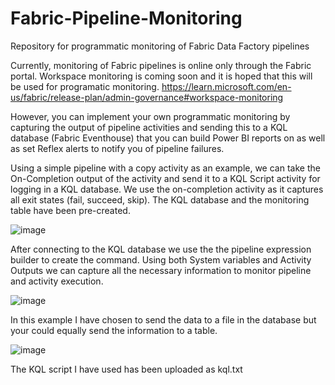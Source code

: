 # Fabric-Pipeline-Monitoring
Repository for programmatic monitoring of Fabric Data Factory pipelines

Currently, monitoring of Fabric pipelines is online only through the Fabric portal. 
Workspace monitoring is coming soon and it is hoped that this will be used for programatic monitoring. 
https://learn.microsoft.com/en-us/fabric/release-plan/admin-governance#workspace-monitoring

However, you can implement your own programmatic monitoring by capturing the output of pipeline activities and sending this to a KQL database (Fabric Eventhouse) that you can build Power BI reports on as well as set Reflex alerts to notify you of pipeline failures. 

Using a simple pipeline with a copy activity as an example, we can take the On-Completion output of the activity and send it to a KQL Script activity for logging in a KQL database. We use the on-completion activity as it captures all exit states (fail, succeed, skip). The KQL database and the monitoring table have been pre-created. 

![image](https://github.com/user-attachments/assets/b3900f99-94d8-4eb5-a899-8175a60586ef)

After connecting to the KQL database we use the the pipeline expression builder to create the command. Using both System variables and Activity Outputs we can capture all the necessary information to monitor pipeline and activity execution. 

![image](https://github.com/user-attachments/assets/dc7a80ed-67a5-460e-a005-65d31344bd4d)

In this example I have chosen to send the data to a file in the database but your could equally send the information to a table. 

![image](https://github.com/user-attachments/assets/17674704-5925-411f-aa23-6e8ea3040bfe)

The KQL script I have used has been uploaded as kql.txt
